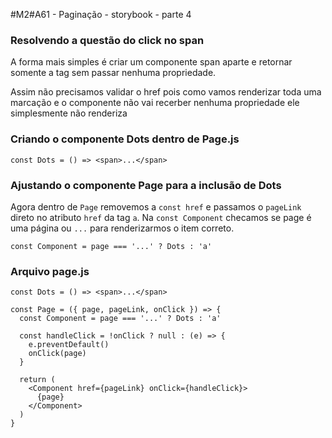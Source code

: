#M2#A61 - Paginação - storybook - parte 4

### Resolvendo a questão do click no span
A forma mais simples é criar um componente span aparte e retornar somente a tag sem passar nenhuma propriedade.

Assim não precisamos validar o href pois como vamos renderizar toda uma marcação e  o componente não vai recerber nenhuma propriedade ele simplesmente não renderiza

### Criando o componente Dots dentro de Page.js
```
const Dots = () => <span>...</span>
```

### Ajustando o componente Page para a inclusão de Dots
Agora dentro de `Page` removemos a `const href` e passamos o `pageLink` direto no atributo `href` da tag `a`. Na `const Component` checamos se page é uma página ou `...` para renderizarmos o item correto.

```
const Component = page === '...' ? Dots : 'a'
```

### Arquivo page.js

```
const Dots = () => <span>...</span>

const Page = ({ page, pageLink, onClick }) => {
  const Component = page === '...' ? Dots : 'a'

  const handleClick = !onClick ? null : (e) => {
    e.preventDefault()
    onClick(page)
  }

  return (
    <Component href={pageLink} onClick={handleClick}>
      {page}
    </Component>
  )
}
```

